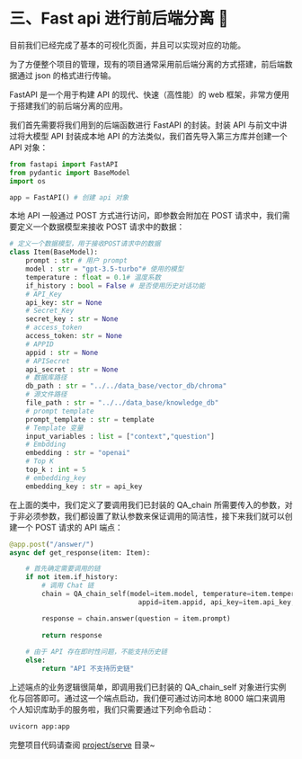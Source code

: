# 三、Fast api 进行前后端分离 💬

目前我们已经完成了基本的可视化页面，并且可以实现对应的功能。

为了方便整个项目的管理，现有的项目通常采用前后端分离的方式搭建，前后端数据通过 json 的格式进行传输。


FastAPI 是一个用于构建 API 的现代、快速（高性能）的 web 框架，非常方便用于搭建我们的前后端分离的应用。

我们首先需要将我们用到的后端函数进行 FastAPI 的封装。封装 API 与前文中讲过将大模型 API 封装成本地 API 的方法类似，我们首先导入第三方库并创建一个 API 对象：


```python
from fastapi import FastAPI
from pydantic import BaseModel
import os

app = FastAPI() # 创建 api 对象
```

本地 API 一般通过 POST 方式进行访问，即参数会附加在 POST 请求中，我们需要定义一个数据模型来接收 POST 请求中的数据：


```python
# 定义一个数据模型，用于接收POST请求中的数据
class Item(BaseModel):
    prompt : str # 用户 prompt
    model : str = "gpt-3.5-turbo"# 使用的模型
    temperature : float = 0.1# 温度系数
    if_history : bool = False # 是否使用历史对话功能
    # API_Key
    api_key: str = None
    # Secret_Key
    secret_key : str = None
    # access_token
    access_token: str = None
    # APPID
    appid : str = None
    # APISecret
    api_secret : str = None
    # 数据库路径
    db_path : str = "../../data_base/vector_db/chroma"
    # 源文件路径
    file_path : str = "../../data_base/knowledge_db"
    # prompt template
    prompt_template : str = template
    # Template 变量
    input_variables : list = ["context","question"]
    # Embdding
    embedding : str = "openai"
    # Top K
    top_k : int = 5
    # embedding_key
    embedding_key : str = api_key
```

在上面的类中，我们定义了要调用我们已封装的 QA_chain 所需要传入的参数，对于非必须参数，我们都设置了默认参数来保证调用的简洁性，接下来我们就可以创建一个 POST 请求的 API 端点：


```python
@app.post("/answer/")
async def get_response(item: Item):

    # 首先确定需要调用的链
    if not item.if_history:
        # 调用 Chat 链
        chain = QA_chain_self(model=item.model, temperature=item.temperature, top_k=item.top_k, file_path=item.file_path, persist_path=item.db_path, 
                                appid=item.appid, api_key=item.api_key, embedding=item.embedding, template=template, api_secret=item.api_secret, embedding_key=item.embedding_key)

        response = chain.answer(question = item.prompt)
    
        return response
    
    # 由于 API 存在即时性问题，不能支持历史链
    else:
        return "API 不支持历史链"
```

上述端点的业务逻辑很简单，即调用我们已封装的 QA_chain_self 对象进行实例化与回答即可。通过这一个端点启动，我们便可通过访问本地 8000 端口来调用个人知识库助手的服务啦，我们只需要通过下列命令启动： 


```python
uvicorn app:app 
```

完整项目代码请查阅 [project/serve](/project/serve/) 目录~